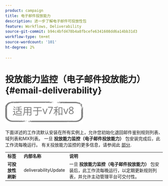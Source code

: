 ```yaml
---
product: campaign
title: 电子邮件投放能力
description: 进一步了解电子邮件可投放性包
feature: Workflows, Deliverability
source-git-commit: b94c4bfd478b4a8fbcefe6341608dd6a14bb31d3
workflow-type: tm+mt
source-wordcount: '101'
ht-degree: 2%

---
```



# 投放能力监控（电子邮件投放能力）{#email-deliverability}

![](../../assets/common.svg)

下面详述的工作流默认安装在所有实例上，允许您初始化退回邮件鉴别规则列表、域列表和MX列表。 一旦 **投放能力监控（电子邮件投放能力）** 包安装完成后，此工作流每晚运行。 有关投放能力监控的更多信息，请参阅此 [部分](../../delivery/using/about-deliverability.md).

<table> 
 <tbody> 
  <tr> 
   <td> <strong>标签</strong><br /> </td> 
   <td> <strong>内部名称</strong><br /> </td> 
   <td> <strong>说明</strong><br /> </td> 
  </tr> 
  <tr> 
   <td> <strong>可投放性刷新</strong><br /> </td> 
   <td> <span class="uicontrol">deliverabilityUpdate</span> <br /> </td> 
   <td>  一旦 <strong>投放能力监控（电子邮件投放能力）</strong> 包安装后，此工作流每晚运行，以定期更新规则列表，并允许主动管理平台可交付性。<br /> </td> 
  </tr> 
 </tbody> 
</table>

